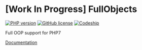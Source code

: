 # [Work In Progress] FullObjects
[![PHP version](https://img.shields.io/badge/PHP-%3E%3D7.0-green.svg?style=flat-square)]()
[![GitHub license](https://img.shields.io/badge/license-MIT-blue.svg?style=flat-square)](https://raw.githubusercontent.com/iFrankYang/FullObjects/master/LICENSE)
[![Codeship](https://img.shields.io/codeship/1e2679f0-d980-0133-06dc-027a9dee64fe/master.svg?style=flat-square)](https://codeship.com/projects/143550)

Full OOP support for PHP7

[Documentation](http://ifrankyang.github.io/FullObjects/doc/)
